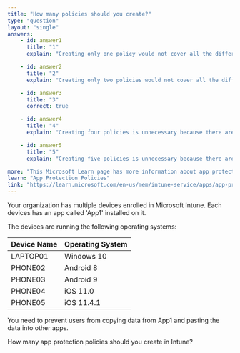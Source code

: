 ```yaml
---
title: "How many policies should you create?"
type: "question"
layout: "single"
answers:
    - id: answer1
      title: "1"
      explain: "Creating only one policy would not cover all the different operating systems your devices are running."

    - id: answer2
      title: "2"
      explain: "Creating only two policies would not cover all the different operating systems your devices are running."

    - id: answer3
      title: "3"
      correct: true

    - id: answer4
      title: "4"
      explain: "Creating four policies is unnecessary because there are only three distinct operating systems that your devices are running."

    - id: answer5
      title: "5"
      explain: "Creating five policies is unnecessary because there are only three distinct operating systems that your devices are running."

more: "This Microsoft Learn page has more information about app protection policies."
learn: "App Protection Policies"
link: "https://learn.microsoft.com/en-us/mem/intune-service/apps/app-protection-policies"
---
```

Your organization has multiple devices enrolled in Microsoft Intune. Each devices has an app called 'App1' installed on it. 

The devices are running the following operating systems:

| Device Name | Operating System |
|-------------|------------------|
| LAPTOP01    | Windows 10       |
| PHONE02    | Android 8        |
| PHONE03    | Android 9        |
| PHONE04    | iOS 11.0         |
| PHONE05    | iOS 11.4.1       |

You need to prevent users from copying data from App1 and pasting the data into other apps.

How many app protection policies should you create in Intune? 
